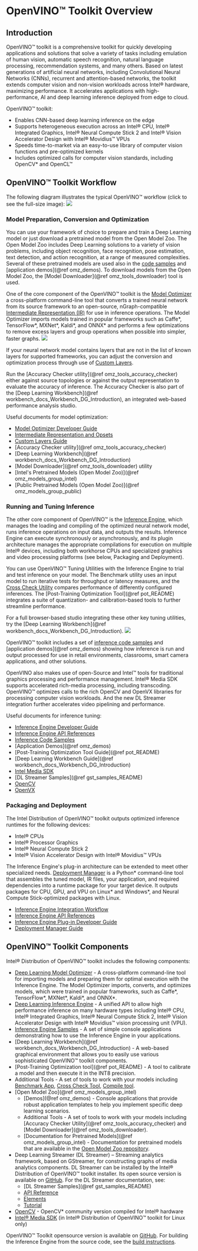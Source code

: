 # OpenVINO™ Toolkit Overview

## Introduction

OpenVINO™ toolkit is a comprehensive toolkit for quickly developing applications and solutions that solve a variety of tasks including emulation of human vision, automatic speech recognition, natural language processing, recommendation systems, and many others. Based on latest generations of artificial neural networks, including Convolutional Neural Networks (CNNs), recurrent and attention-based networks, the toolkit extends computer vision and non-vision workloads across Intel® hardware, maximizing performance. It accelerates applications with high-performance, AI and deep learning inference deployed from edge to cloud.

OpenVINO™ toolkit:

- Enables CNN-based deep learning inference on the edge
- Supports heterogeneous execution across an Intel® CPU, Intel® Integrated Graphics,  Intel® Neural Compute Stick 2 and Intel® Vision Accelerator Design with Intel® Movidius™ VPUs
- Speeds time-to-market via an easy-to-use library of computer vision functions and pre-optimized kernels
- Includes optimized calls for computer vision standards, including OpenCV\* and OpenCL™

## OpenVINO™ Toolkit Workflow

The following diagram illustrates the typical OpenVINO™ workflow (click to see the full-size image):
![](img/OpenVINO-diagram.png)

### Model Preparation, Conversion and Optimization

You can use your framework of choice to prepare and train a Deep Learning model or just download a pretrained model from the Open Model Zoo. The Open Model Zoo includes Deep Learning solutions to a variety of vision problems, including object recognition, face recognition, pose estimation, text detection, and action recognition, at a range of measured complexities.
Several of these pretrained models are used also in the [code samples](IE_DG/Samples_Overview.md) and [application demos](@ref omz_demos). To download models from the Open Model Zoo, the [Model Downloader](@ref omz_tools_downloader) tool is used.

One of the core component of the OpenVINO™ toolkit is the [Model Optimizer](MO_DG/Deep_Learning_Model_Optimizer_DevGuide.md) a cross-platform command-line
tool that converts a trained neural network from its source framework to an open-source, nGraph-compatible [Intermediate Representation (IR)](MO_DG/IR_and_opsets.md) for use in inference operations. The Model Optimizer imports models trained in popular frameworks such as Caffe*, TensorFlow*, MXNet*, Kaldi*, and ONNX* and performs a few optimizations to remove excess layers and group operations when possible into simpler, faster graphs.
![](img/OV-diagram-step2.png)

If your neural network model contains layers that are not in the list of known layers for supported frameworks, you can adjust the conversion and optimization process through use of  [Custom Layers](HOWTO/Custom_Layers_Guide.md).

Run the [Accuracy Checker utility](@ref omz_tools_accuracy_checker) either against source topologies or against the output representation to evaluate the accuracy of inference. The Accuracy Checker is also part of the [Deep Learning Workbench](@ref workbench_docs_Workbench_DG_Introduction), an integrated web-based performance analysis studio.

Useful documents for model optimization:
* [Model Optimizer Developer Guide](MO_DG/Deep_Learning_Model_Optimizer_DevGuide.md)
* [Intermediate Representation and Opsets](MO_DG/IR_and_opsets.md)
* [Custom Layers Guide](HOWTO/Custom_Layers_Guide.md)
* [Accuracy Checker utility](@ref omz_tools_accuracy_checker)
* [Deep Learning Workbench](@ref workbench_docs_Workbench_DG_Introduction)
* [Model Downloader](@ref omz_tools_downloader) utility
* [Intel's Pretrained Models (Open Model Zoo)](@ref omz_models_group_intel)
* [Public Pretrained Models (Open Model Zoo)](@ref omz_models_group_public)

### Running and Tuning Inference
The other core component of OpenVINO™ is the [Inference Engine](IE_DG/Deep_Learning_Inference_Engine_DevGuide.md), which manages the loading and compiling of the optimized neural network model, runs inference operations on input data, and outputs the results. Inference Engine can execute synchronously or asynchronously, and its plugin architecture manages the appropriate compilations for execution on multiple Intel® devices, including both workhorse CPUs and specialized graphics and video processing platforms (see below, Packaging and Deployment).

You can use OpenVINO™ Tuning Utilities with the Inference Engine to trial and test inference on your model. The Benchmark utility uses an input model to run iterative tests for throughput or latency measures, and the [Cross Check Utility](../inference-engine/tools/cross_check_tool/README.md) compares performance of differently configured inferences. The [Post-Training Optimization Tool](@ref pot_README) integrates a suite of quantization- and calibration-based tools to further streamline performance.

For a full browser-based studio integrating these other key tuning utilities, try the [Deep Learning Workbench](@ref workbench_docs_Workbench_DG_Introduction).
![](img/OV-diagram-step3.png)

OpenVINO™ toolkit includes a set of [inference code samples](IE_DG/Samples_Overview.md) and [application demos](@ref omz_demos) showing how inference is run and output processed for use in retail environments, classrooms, smart camera applications, and other solutions.

OpenVINO also makes use of open-Source and Intel™ tools for traditional graphics processing and performance management. Intel® Media SDK supports accelerated rich-media processing, including transcoding. OpenVINO™ optimizes calls to the rich OpenCV and OpenVX libraries for processing computer vision workloads. And the new DL Streamer integration further accelerates video pipelining and performance.

Useful documents for inference tuning:
* [Inference Engine Developer Guide](IE_DG/Deep_Learning_Inference_Engine_DevGuide.md)
* [Inference Engine API References](./api_references.html)
* [Inference Code Samples](IE_DG/Samples_Overview.md)
* [Application Demos](@ref omz_demos)
* [Post-Training Optimization Tool Guide](@ref pot_README)
* [Deep Learning Workbench Guide](@ref workbench_docs_Workbench_DG_Introduction)
* [Intel Media SDK](https://github.com/Intel-Media-SDK/MediaSDK)
* [DL Streamer Samples](@ref gst_samples_README)
* [OpenCV](https://docs.opencv.org/master/)
* [OpenVX](https://software.intel.com/en-us/openvino-ovx-guide)

### Packaging and Deployment
The Intel Distribution of OpenVINO™ toolkit outputs optimized inference runtimes for the following devices:
* Intel® CPUs
* Intel® Processor Graphics
* Intel® Neural Compute Stick 2
* Intel® Vision Accelerator Design with Intel® Movidius™ VPUs

The Inference Engine's plug-in architecture can be extended to meet other specialized needs. [Deployment Manager](./install_guides/deployment-manager-tool.md) is a Python* command-line tool that assembles the tuned model, IR files, your application, and required dependencies into a runtime package for your target device. It outputs packages for CPU, GPU, and VPU on Linux* and Windows*, and Neural Compute Stick-optimized packages with Linux.

* [Inference Engine Integration Workflow](IE_DG/Integrate_with_customer_application_new_API.md)
* [Inference Engine API References](./api_references.html)
* [Inference Engine Plug-in Developer Guide](./ie_plugin_api/index.html)
* [Deployment Manager Guide](./install_guides/deployment-manager-tool.md)


## OpenVINO™ Toolkit Components 

Intel® Distribution of OpenVINO™ toolkit includes the following components:

- [Deep Learning Model Optimizer](MO_DG/Deep_Learning_Model_Optimizer_DevGuide.md) - A cross-platform command-line tool for importing models and preparing them for optimal execution with the Inference Engine. The Model Optimizer imports, converts, and optimizes models, which were trained in popular frameworks, such as Caffe*, TensorFlow*, MXNet*, Kaldi*, and ONNX*.
- [Deep Learning Inference Engine](IE_DG/Deep_Learning_Inference_Engine_DevGuide.md) - A unified API to allow high performance inference on many hardware types including Intel® CPU, Intel® Integrated Graphics, Intel® Neural Compute Stick 2, Intel® Vision Accelerator Design with Intel® Movidius™ vision processing unit (VPU).
- [Inference Engine Samples](IE_DG/Samples_Overview.md) - A set of simple console applications demonstrating how to use the Inference Engine in your applications.
- [Deep Learning Workbench](@ref workbench_docs_Workbench_DG_Introduction) -  A web-based graphical environment that allows you to easily use various sophisticated OpenVINO™ toolkit components.
- [Post-Training Optimization tool](@ref pot_README) - A tool to calibrate a model and then execute it in the INT8 precision.
- Additional Tools - A set of tools to work with your models including [Benchmark App](../inference-engine/tools/benchmark_tool/README.md), [Cross Check Tool](../inference-engine/tools/cross_check_tool/README.md), [Compile tool](../inference-engine/tools/compile_tool/README.md).
- [Open Model Zoo](@ref omz_models_group_intel)     
    - [Demos](@ref omz_demos) - Console applications that provide robust application templates to help you implement specific deep learning scenarios.
    - Additional Tools - A set of tools to work with your models including [Accuracy Checker Utility](@ref omz_tools_accuracy_checker) and [Model Downloader](@ref omz_tools_downloader).
    - [Documentation for Pretrained Models](@ref omz_models_group_intel) - Documentation for pretrained models that are available in the [Open Model Zoo repository](https://github.com/opencv/open_model_zoo).
- Deep Learning Streamer (DL Streamer) – Streaming analytics framework, based on GStreamer, for constructing graphs of media analytics components. DL Streamer can be installed by the Intel® Distribution of OpenVINO™ toolkit installer. Its open source version is available on [GitHub](https://github.com/opencv/gst-video-analytics). For the DL Streamer documentation, see:
    - [DL Streamer Samples](@ref gst_samples_README)
    - [API Reference](https://openvinotoolkit.github.io/dlstreamer_gst/)
    - [Elements](https://github.com/opencv/gst-video-analytics/wiki/Elements)
    - [Tutorial](https://github.com/opencv/gst-video-analytics/wiki/DL%20Streamer%20Tutorial)
- [OpenCV](https://docs.opencv.org/master/) - OpenCV* community version compiled for Intel® hardware
- [Intel® Media SDK](https://software.intel.com/en-us/media-sdk) (in Intel® Distribution of OpenVINO™ toolkit for Linux only)

OpenVINO™ Toolkit opensource version is available on [GitHub](https://github.com/openvinotoolkit/openvino). For building the Inference Engine from the source code, see the <a href="https://github.com/openvinotoolkit/openvino/wiki/BuildingCode">build instructions</a>.